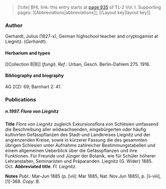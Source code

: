 > [!cite] BHL link: this entry starts at [page 935](https://www.biodiversitylibrary.org/item/103414#page/983/mode/1up) of TL-2 Vol. I.
> Supporting pages: [[Abbreviations|abbreviations]], [[Layout key|layout key]].

### Author

Gerhardt, Julius (1827-x), German highschool teacher and cryptogamist at Liegnitz. (*Gerhardt*).

#### Herbarium and types

[[Collection B|B]] (*fungi*).
*Ref*.: Urban, Gesch. Berlin-Dahlem 275. 1916.

#### Bibliography and biography

AG 2(2): 69; Barnhart 2: 41.

### Publications

##### n.1997. Flora von Liegnitz

**Title**
*Flora von Liegnitz* zugleich Exkursionsflora von Schlesien umfassend die Beschreibung aller wildwachsenden, eingebürgerten oder häufig kultivirten Gefässpflanzen des Stadt-und Landkreises Liegnitz und der angrenzenden Kreise, sowie in kürzerer Fassung die des gesammten übrigen Schlesien unter Aufnahme zahlreicher Bestimmungstabellen und einem allgemeinen Ueberblick über die Gefässpflanzen und ihre Funktionen. Für Freunde und Jünger der Botanik, wie für Schüler höherer Lehranstalten, Seminaristen und Präparanden. Liegnitz (G. Wider) 1885. Oct.
**Abbreviated title**: *Fl. Liegnitz*.

**Notes**
*Publ*.: Mar-Jun 1885 (p. \[vii\]: Mar 1885, Nat. Nov.Jun 1885), p. \[ii-viii\], \[1\]-368. *Copy*: B.

